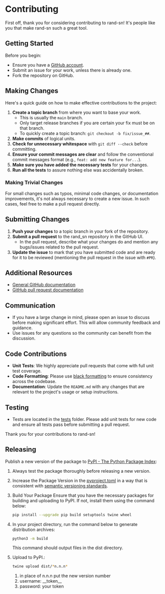 # Contributing

First off, thank you for considering contributing to rand-sn! It's people like you that make rand-sn such a great tool.

## Getting Started

Before you begin:
- Ensure you have a [GitHub account](https://github.com/signup/free).
- Submit an issue for your work, unless there is already one.
- Fork the repository on GitHub.

## Making Changes

Here's a quick guide on how to make effective contributions to the project:

1. **Create a topic branch** from where you want to base your work.
   - This is usually the `main` branch.
   - Only target release branches if you are certain your fix must be on that branch.
   - To quickly create a topic branch: `git checkout -b fix/issue_##`.
2. **Make commits** of logical units.
3. **Check for unnecessary whitespace** with `git diff --check` before committing.
4. **Ensure your commit messages are clear** and follow the conventional commit messages format (e.g., `feat: add new feature for...`).
5. **Make sure you have added the necessary tests** for your changes.
6. **Run all the tests** to assure nothing else was accidentally broken.

### Making Trivial Changes

For small changes such as typos, minimal code changes, or documentation improvements, it's not always necessary to create a new issue. In such cases, feel free to make a pull request directly.

## Submitting Changes

1. **Push your changes** to a topic branch in your fork of the repository.
2. **Submit a pull request** to the rand_sn repository in the GitHub UI.
   - In the pull request, describe what your changes do and mention any bugs/issues related to the pull request.
3. **Update the issue** to mark that you have submitted code and are ready for it to be reviewed (mentioning the pull request in the issue with `#PR`).

## Additional Resources

- [General GitHub documentation](https://help.github.com/)
- [GitHub pull request documentation](https://help.github.com/articles/about-pull-requests/)

## Communication

- If you have a large change in mind, please open an issue to discuss before making significant effort. This will allow community feedback and guidance.
- Use issues for any questions so the community can benefit from the discussion.

## Code Contributions

- **Unit Tests**: We highly appreciate pull requests that come with full unit test coverage.
- **Code Formatting**: Please use [black formatting](https://github.com/psf/black) to ensure consistency across the codebase.
- **Documentation**: Update the `README.md` with any changes that are relevant to the project's usage or setup instructions.

## Testing

- Tests are located in the [tests](tests) folder. Please add unit tests for new code and ensure all tests pass before submitting a pull request.

Thank you for your contributions to rand-sn!

## Releasing

Publish a new version of the package to [PyPI - The Python Package Index](https://pypi.org):

1. Always test the package thoroughly before releasing a new version.

2. Increase the Package Version in the [pyproject.toml](pyproject.toml) in a way that is consistent with [semantic versioning standards](https://semver.org).

3. Build Your Package Ensure that you have the necessary packages for building and uploading to PyPI. If not, install them using the command below:
   ```bash
   pip install --upgrade pip build setuptools twine wheel
   ```

4. In your project directory, run the command below to generate distribution archives:
   ```bash
   python3 -m build
   ```
   This command should output files in the dist directory.

5. Upload to PyPI.:
   ```bash
   twine upload dist/*n.n.n*
   ````
   1. in place of n.n.n put the new version number
   2. username: \_\_token\_\_
   3. password: your token
